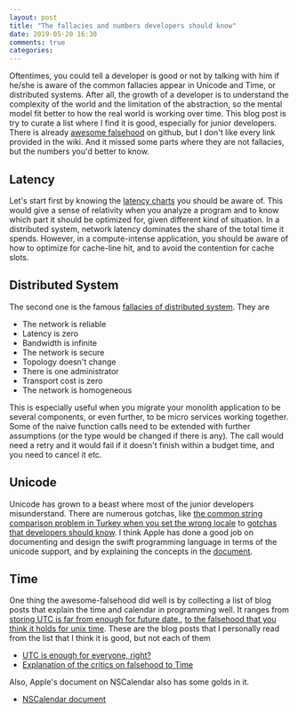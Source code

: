 ```yaml
---
layout: post
title: "The fallacies and numbers developers should know"
date: 2019-05-20 16:30
comments: true
categories: 
---
```

Oftentimes, you could tell a developer is good or not by talking with him if he/she is aware of the common fallacies appear in Unicode and Time, or distributed systems. After all, the growth of a developer is to understand the complexity of the world and the limitation of the abstraction, so the mental model fit better to how the real world is working over time. This blog post is try to curate a list where I find it is good, especially for junior developers. There is already 
[awesome falsehood](https://github.com/kdeldycke/awesome-fAalsehood) on github, but I don't like every link provided in the wiki. And it missed some parts where they are not fallacies, but the numbers you'd better to know.

## Latency
Let's start first by knowing the [latency charts](https://people.eecs.berkeley.edu/~rcs/research/interactive_latency.html) you should be aware of. This would give a sense of relativity when you analyze a program and to know which part it should be optimized for, given different kind of situation. In a distributed system, network latency dominates the share of the total time it spends. However, in a compute-intense application, you should be aware of how to optimize for cache-line hit, and to avoid the contention for cache slots.

## Distributed System 
The second one is the famous [fallacies of distributed system](https://en.wikipedia.org/wiki/Fallacies_of_distributed_computing). They are
* The network is reliable
* Latency is zero
* Bandwidth is infinite
* The network is secure
* Topology doesn't change
* There is one administrator
* Transport cost is zero
* The network is homogeneous

This is especially useful when you migrate your monolith application to be several components, or even further, to be micro services working together. Some of the naive function calls need to be extended with further assumptions (or the type would be changed if there is any). The call would need a retry and it would fail if it doesn't finish within a budget time, and you need to cancel it etc.

## Unicode
Unicode has grown to a beast where most of the junior developers misunderstand. There are numerous gotchas, like [the common string comparison problem in Turkey when you set the wrong locale](https://blog.codinghorror.com/whats-wrong-with-turkey/) to [gotchas that developers should know](https://nukep.github.io/progblog/2015/02/26/some-gotchas-about-unicode-that-every-programmer-should-know.html). I think Apple has done a good job on documenting and design the swift programming language in terms of the unicode support, and by explaining the concepts in the [document](https://docs.swift.org/swift-book/LanguageGuide/StringsAndCharacters.html).

## Time
One thing the awesome-falsehood did well is by collecting a list of blog posts that explain the time and calendar in programming well. It ranges from [storing UTC is far from enough for future date.](https://codeblog.jonskeet.uk/2019/03/27/storing-utc-is-not-a-silver-bullet/), [to the falsehood that you think it holds for unix time](https://alexwlchan.net/2019/05/falsehoods-programmers-believe-about-unix-time/). These are the blog posts that I personally read from the list that I think it is good, but not each of them

* [UTC is enough for everyone, right?](https://zachholman.com/talk/utc-is-enough-for-everyone-right)
* [Explanation of the critics on falsehood to Time](https://gist.github.com/thanatos/eee17100476a336a711e)

Also, Apple's document on NSCalendar also has some golds in it.
* [NSCalendar document](https://developer.apple.com/documentation/foundation/nscalendar)
